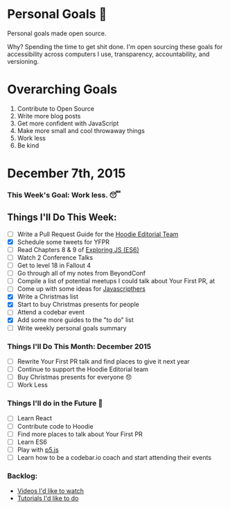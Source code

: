 Personal Goals :star2:
==============

Personal goals made open source.

Why? Spending the time to get shit done. I'm open sourcing these goals for accessibility across computers I use, transparency, accountability, and versioning.

# Overarching Goals
1. Contribute to Open Source
2. Write more blog posts
3. Get more confident with JavaScript
4. Make more small and cool throwaway things
5. Work less
6. Be kind

# December 7th, 2015

### This Week's Goal: Work less. :sleeping:

## Things I'll Do This Week:
- [ ] Write a Pull Request Guide for the [Hoodie Editorial Team](http://github.com/hoodiehq/editorial)
- [x] Schedule some tweets for YFPR
- [ ] Read Chapters 8 & 9 of [Exploring JS (ES6)](http://exploringjs.com)
- [ ] Watch 2 Conference Talks
- [ ] Get to level 18 in Fallout 4
- [ ] Go through all of my notes from BeyondConf
- [ ] Compile a list of potential meetups I could talk about Your First PR, at
- [ ] Come up with some ideas for [Javascripthers](http://twitter.com/javascripthers)
- [x] Write a Christmas list
- [x] Start to buy Christmas presents for people
- [ ] Attend a codebar event
- [x] Add some more guides to the "to do" list
- [ ] Write weekly personal goals summary

### Things I'll Do This Month: December 2015
- [ ] Rewrite Your First PR talk and find places to give it next year
- [ ] Continue to support the Hoodie Editorial team
- [ ] Buy Christmas presents for everyone :disappointed:
- [ ] Work Less

### Things I'll do in the Future :rocket:
- [ ] Learn React
- [ ] Contribute code to Hoodie
- [ ] Find more places to talk about Your First PR
- [ ] Learn ES6
- [ ] Play with [p5.js](http://p5js.org/)
- [ ] Learn how to be a codebar.io coach and start attending their events

### Backlog:
- [Videos I'd like to watch](https://github.com/Charlotteis/personal-goals/blob/master/content-list/videos.md)
- [Tutorials I'd like to do](https://github.com/Charlotteis/personal-goals/blob/master/content-list/tutorials.md)
